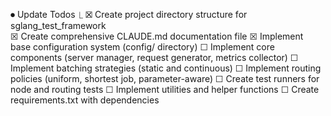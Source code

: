 ⏺ Update Todos
  ⎿  ☒ Create project directory structure for sglang_test_framework                    
     ☒ Create comprehensive CLAUDE.md documentation file
     ☒ Implement base configuration system (config/ directory)
     ☐ Implement core components (server manager, request generator, metrics collector)
     ☐ Implement batching strategies (static and continuous)
     ☐ Implement routing policies (uniform, shortest job, parameter-aware)
     ☐ Create test runners for node and routing tests
     ☐ Implement utilities and helper functions
     ☐ Create requirements.txt with dependencies